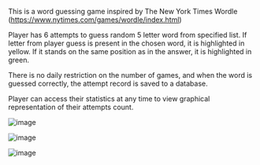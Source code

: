 This is a word guessing game inspired by The New York Times Wordle (https://www.nytimes.com/games/wordle/index.html)

Player has 6 attempts to guess random 5 letter word from specified list. If letter from player guess is present in the chosen word, it is highlighted in yellow.
If it stands on the same position as in the answer, it is highlighted in green.

There is no daily restriction on the number of games, and when the word is guessed correctly, the attempt record is saved to a database. 

Player can access their statistics at any time to view graphical representation of their attempts count.


![image](https://user-images.githubusercontent.com/55286106/166342881-ff242d78-0acd-4449-abff-94606526c07e.png)


![image](https://user-images.githubusercontent.com/55286106/166343327-06432df5-d373-4cf1-8b9b-e6b59bd5eccd.png)


![image](https://user-images.githubusercontent.com/55286106/166343338-0256eda4-7edd-4b05-a058-5e197367fab4.png)
